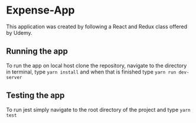 # Expense-App
This application was created by following a React and Redux class offered by Udemy. 
## Running the app
To run the app on local host clone the repository, navigate to the directory in terminal, type `yarn install` and when that is finished type `yarn run dev-server` 
## Testing the app
To run jest simply navigate to the root directory of the project and type `yarn test`